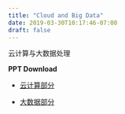 ```yaml
---
title: "Cloud and Big Data"
date: 2019-03-30T10:17:46-07:00
draft: false
---
```


云计算与大数据处理

**PPT Download**

- [云计算部分]( /web/files/cloud/Bigdata_PPT.rar)

- [大数据部分]( /web/files/cloud/cloud.rar)